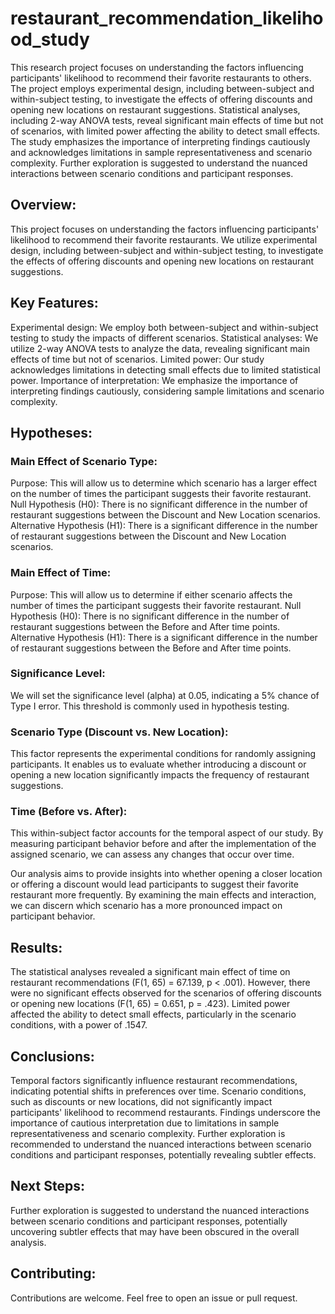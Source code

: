 # restaurant_recommendation_likelihood_study

This research project focuses on understanding the factors influencing participants' likelihood to recommend their favorite restaurants to others. The project employs experimental design, including between-subject and within-subject testing, to investigate the effects of offering discounts and opening new locations on restaurant suggestions. Statistical analyses, including 2-way ANOVA tests, reveal significant main effects of time but not of scenarios, with limited power affecting the ability to detect small effects. The study emphasizes the importance of interpreting findings cautiously and acknowledges limitations in sample representativeness and scenario complexity. Further exploration is suggested to understand the nuanced interactions between scenario conditions and participant responses.


## Overview:
This project focuses on understanding the factors influencing participants' likelihood to recommend their favorite restaurants. We utilize experimental design, including between-subject and within-subject testing, to investigate the effects of offering discounts and opening new locations on restaurant suggestions.

## Key Features:

Experimental design: We employ both between-subject and within-subject testing to study the impacts of different scenarios.
Statistical analyses: We utilize 2-way ANOVA tests to analyze the data, revealing significant main effects of time but not of scenarios.
Limited power: Our study acknowledges limitations in detecting small effects due to limited statistical power.
Importance of interpretation: We emphasize the importance of interpreting findings cautiously, considering sample limitations and scenario complexity.

## Hypotheses:


### Main Effect of Scenario Type:
Purpose: This will allow us to determine which scenario has a larger effect on the number of times the participant suggests their favorite restaurant.
Null Hypothesis (H0): There is no significant difference in the number of restaurant suggestions between the Discount and New Location scenarios.
Alternative Hypothesis (H1): There is a significant difference in the number of restaurant suggestions between the Discount and New Location scenarios.

### Main Effect of Time:
Purpose: This will allow us to determine if either scenario affects the number of times the participant suggests their favorite restaurant.
Null Hypothesis (H0): There is no significant difference in the number of restaurant suggestions between the Before and After time points.
Alternative Hypothesis (H1): There is a significant difference in the number of restaurant suggestions between the Before and After time points.
 
### Significance Level:
We will set the significance level (alpha) at 0.05, indicating a 5% chance of Type I error. This threshold is commonly used in hypothesis testing.
 
### Scenario Type (Discount vs. New Location):
This factor represents the experimental conditions for randomly assigning participants. It enables us to evaluate whether introducing a discount or opening a new location significantly impacts the frequency of restaurant suggestions.
 
### Time (Before vs. After):
This within-subject factor accounts for the temporal aspect of our study. By measuring participant behavior before and after the implementation of the assigned scenario, we can assess any changes that occur over time.
 
Our analysis aims to provide insights into whether opening a closer location or offering a discount would lead participants to suggest their favorite restaurant more frequently. By examining the main effects and interaction, we can discern which scenario has a more pronounced impact on participant behavior.


## Results:

The statistical analyses revealed a significant main effect of time on restaurant recommendations (F(1, 65) = 67.139, p < .001).
However, there were no significant effects observed for the scenarios of offering discounts or opening new locations (F(1, 65) = 0.651, p = .423).
Limited power affected the ability to detect small effects, particularly in the scenario conditions, with a power of .1547.

## Conclusions:

Temporal factors significantly influence restaurant recommendations, indicating potential shifts in preferences over time.
Scenario conditions, such as discounts or new locations, did not significantly impact participants' likelihood to recommend restaurants.
Findings underscore the importance of cautious interpretation due to limitations in sample representativeness and scenario complexity.
Further exploration is recommended to understand the nuanced interactions between scenario conditions and participant responses, potentially revealing subtler effects.

## Next Steps:
Further exploration is suggested to understand the nuanced interactions between scenario conditions and participant responses, potentially uncovering subtler effects that may have been obscured in the overall analysis.

## Contributing:
Contributions are welcome. Feel free to open an issue or pull request.

